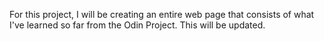 For this project, I will be creating an entire web page that consists of what I've learned so far from the Odin Project. This will be updated.
